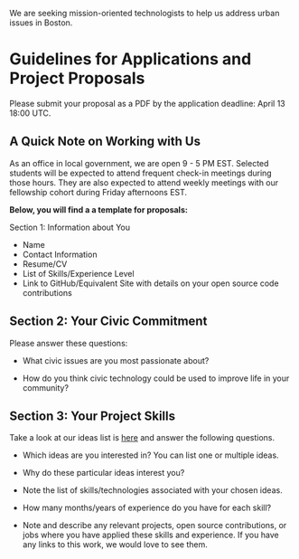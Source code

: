 We are seeking mission-oriented technologists to help us address urban issues in Boston.

# Guidelines for Applications and Project Proposals

Please submit your proposal as a PDF by the application deadline: April 13 18:00 UTC.

## A Quick Note on Working with Us

As an office in local government, we are open 9 - 5 PM EST. Selected students will be expected to attend frequent check-in meetings during those hours. They are also expected to attend weekly meetings with our fellowship cohort during Friday afternoons EST.

**Below, you will find a a template for proposals:**

Section 1: Information about You
	
  - Name
  - Contact Information
  - Resume/CV
  - List of Skills/Experience Level
  - Link to GitHub/Equivalent Site with details on your open source code contributions

## Section 2: Your Civic Commitment

Please answer these questions:

  - What civic issues are you most passionate about?
  
  - How do you think civic technology could be used to improve life in your community?

## Section 3: Your Project Skills

Take a look at our ideas list is [here](https://monum.github.io/gsoc-ideas-2022/) and answer the following questions.
	
  - Which ideas are you interested in? You can list one or multiple ideas.
  
  - Why do these particular ideas interest you?
	
  - Note the list of skills/technologies associated with your chosen ideas.
	
  - How many months/years of experience do you have for each skill?
	
  - Note and describe any relevant projects, open source contributions, or jobs where you have applied these skills and experience. If you have any links to this work, we would love to see them.
